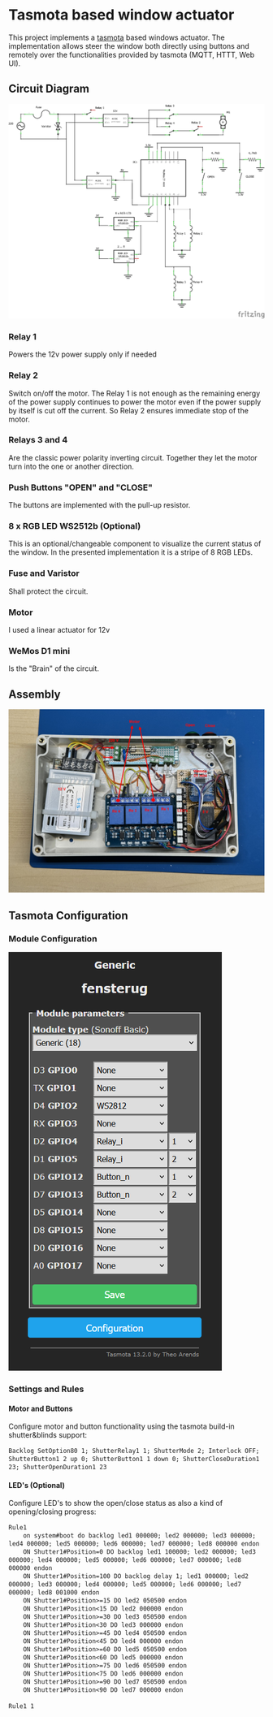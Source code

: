 # Tasmota based window actuator
This project implements a [tasmota](https://tasmota.github.io) based windows actuator.
The implementation allows steer the window both directly using buttons and remotely over the functionalities provided by tasmota (MQTT, HTTT, Web UI).

## Circuit Diagram

![Circuit Diagramm](tasmota_window_actuator_circuit.png)

### Relay 1
Powers the 12v power supply only if needed

### Relay 2
Switch on/off the motor. The Relay 1 is not enough as the remaining energy of the power supply continues to power the motor even if the power supply by itself is cut off the current. So Relay 2 ensures immediate stop of the motor.

### Relays 3 and 4 
Are the classic power polarity inverting circuit. Together they let the motor turn into the one or another direction.

### Push Buttons "OPEN" and "CLOSE"
The buttons are implemented with the pull-up resistor.

### 8 x RGB LED WS2512b (Optional)
This is an optional/changeable component to visualize the current status of the window.
In the presented implementation it is a stripe of 8 RGB LEDs.

### Fuse and Varistor
Shall protect the circuit.

### Motor
I used a linear actuator for 12v

### WeMos D1 mini
Is the "Brain" of the circuit.

## Assembly

![Assembly](assembly_1_labels.JPG)

## Tasmota Configuration

### Module Configuration

![Module Configuration](tasmota_configure_module.png)

### Settings and Rules

#### Motor and Buttons
Configure motor and button functionality using the tasmota build-in shutter&blinds support:
```
Backlog SetOption80 1; ShutterRelay1 1; ShutterMode 2; Interlock OFF; ShutterButton1 2 up 0; ShutterButton1 1 down 0; ShutterCloseDuration1 23; ShutterOpenDuration1 23
```

#### LED's (Optional)
Configure LED's to show the open/close status as also a kind of opening/closing progress:
```
Rule1
	on system#boot do backlog led1 000000; led2 000000; led3 000000; led4 000000; led5 000000; led6 000000; led7 000000; led8 000000 endon
	ON Shutter1#Position=0 DO backlog led1 100000; led2 000000; led3 000000; led4 000000; led5 000000; led6 000000; led7 000000; led8 000000 endon
	ON Shutter1#Position=100 DO backlog delay 1; led1 000000; led2 000000; led3 000000; led4 000000; led5 000000; led6 000000; led7 000000; led8 001000 endon
	ON Shutter1#Position>=15 DO led2 050500 endon
	ON Shutter1#Position<15 DO led2 000000 endon
	ON Shutter1#Position>=30 DO led3 050500 endon
	ON Shutter1#Position<30 DO led3 000000 endon
	ON Shutter1#Position>=45 DO led4 050500 endon
	ON Shutter1#Position<45 DO led4 000000 endon	
	ON Shutter1#Position>=60 DO led5 050500 endon
	ON Shutter1#Position<60 DO led5 000000 endon
	ON Shutter1#Position>=75 DO led6 050500 endon
	ON Shutter1#Position<75 DO led6 000000 endon
	ON Shutter1#Position>=90 DO led7 050500 endon
	ON Shutter1#Position<90 DO led7 000000 endon

Rule1 1
```